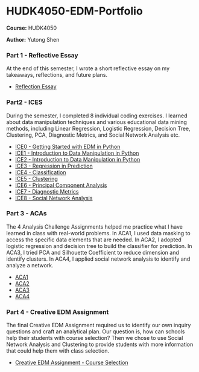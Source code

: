 # HUDK4050-EDM-Portfolio

**Course:** HUDK4050

**Author:** Yutong Shen

### Part 1 - Reflective Essay

At the end of this semester, I wrote a short reflective essay on my takeaways, reflections, and future plans.

* [Reflection Essay](https://github.com/yutongs1202/HUDK4050-EDM-Portfolio/blob/main/Reflective%20Essay/HUDK4050%20Reflection%20Essay.pdf)

### Part2 - ICES

During the semester, I completed 8 individual coding exercises. I learned about data manipulation techniques and various educational data mining methods, including Linear Regression, Logistic Regression, Decision Tree, Clustering, PCA, Diagnostic Metrics, and Social Network Analysis etc.


* [ICE0 - Getting Started with EDM in Python](https://github.com/yutongs1202/HUDK4050-EDM-Portfolio/blob/main/ICEs/ICE0.ipynb)
* [ICE1 - Introduction to Data Manipulation in Python](https://github.com/yutongs1202/HUDK4050-EDM-Portfolio/blob/main/ICEs/ICE1.ipynb)
* [ICE2 - Introduction to Data Manipulation in Python](https://github.com/yutongs1202/HUDK4050-EDM-Portfolio/blob/main/ICEs/ICE2.ipynb)
* [ICE3 - Regression in Prediction](https://github.com/yutongs1202/HUDK4050-EDM-Portfolio/blob/main/ICEs/ICE3.ipynb)
* [ICE4 - Classification](https://github.com/yutongs1202/HUDK4050-EDM-Portfolio/blob/main/ICEs/ICE4.ipynb)
* [ICE5 - Clustering](https://github.com/yutongs1202/HUDK4050-EDM-Portfolio/blob/main/ICEs/ICE5.ipynb)
* [ICE6 - Principal Component Analysis](https://github.com/yutongs1202/HUDK4050-EDM-Portfolio/blob/main/ICEs/ICE6.ipynb)
* [ICE7 - Diagnostic Metrics](https://github.com/yutongs1202/HUDK4050-EDM-Portfolio/blob/main/ICEs/ICE7.ipynb)
* [ICE8 - Social Network Analysis](https://github.com/yutongs1202/HUDK4050-EDM-Portfolio/blob/main/ICEs/ICE8.ipynb)

### Part 3 - ACAs

The 4 Analysis Challenge Assignments helped me practice what I have learned in class with real-world problems. In ACA1, I used data masking to access the specific data elements that are needed. In ACA2, I adopted logistic regression and decision tree to build the classifier for prediction. In ACA3, I tried PCA and Silhouette Coefficient to reduce dimension and identify clusters. In ACA4, I applied social network analysis to identify and analyze a network.

* [ACA1](https://github.com/yutongs1202/HUDK4050-EDM-Portfolio/blob/main/ACAs/ACA1.ipynb)
* [ACA2](https://github.com/yutongs1202/HUDK4050-EDM-Portfolio/blob/main/ACAs/ACA2.ipynb)
* [ACA3](https://github.com/yutongs1202/HUDK4050-EDM-Portfolio/blob/main/ACAs/ACA3.ipynb)
* [ACA4](https://github.com/yutongs1202/HUDK4050-EDM-Portfolio/blob/main/ACAs/ACA4.ipynb)

### Part 4 - Creative EDM Assignment

The final Creative EDM Assignment required us to identify our own inquiry questions and craft an analytical plan. Our question is, how can schools help their students with course selection? Then we chose to use Social Network Analysis and Clustering to provide students with more information that could help them with class selection.

* [Creative EDM Assignment - Course Selection](https://github.com/yutongs1202/HUDK4050-EDM-Portfolio/blob/main/Creative%20EDM%20Assignment/Creative%20EDM%20Assignment%20-%20Courses%20Selection.pdf)
